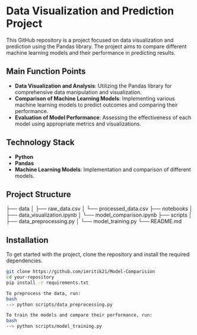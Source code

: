 # Data Visualization and Prediction Project

This GitHub repository is a project focused on data visualization and prediction using the Pandas library. The project aims to compare different machine learning models and their performance in predicting results.

## Main Function Points
- **Data Visualization and Analysis**: Utilizing the Pandas library for comprehensive data manipulation and visualization.
- **Comparison of Machine Learning Models**: Implementing various machine learning models to predict outcomes and comparing their performance.
- **Evaluation of Model Performance**: Assessing the effectiveness of each model using appropriate metrics and visualizations.

## Technology Stack
- **Python**
- **Pandas**
- **Machine Learning Models**: Implementation and comparison of different models.

## Project Structure
├── data
│ ├── raw_data.csv
│ └── processed_data.csv
├── notebooks
│ ├── data_visualization.ipynb
│ └── model_comparison.ipynb
├── scripts
│ ├── data_preprocessing.py
│ └── model_training.py
└── README.md


## Installation
To get started with the project, clone the repository and install the required dependencies.

```bash
git clone https://github.com/imritik21/Model-Comparision
cd your-repository
pip install -r requirements.txt

To preprocess the data, run:
bash
--> python scripts/data_preprocessing.py

To train the models and compare their performance, run:
bash
--> python scripts/model_training.py

